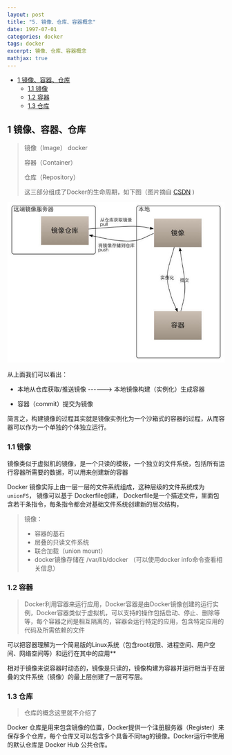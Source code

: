 ```yaml
---
layout: post
title: "5. 镜像、仓库、容器概念"
date: 1997-07-01
categories: docker
tags: docker
excerpt: 镜像、仓库、容器概念
mathjax: true
---
```


- [1 镜像、容器、仓库](#1-镜像容器仓库)
  - [1.1 镜像](#11-镜像)
  - [1.2 容器](#12-容器)
  - [1.3 仓库](#13-仓库)

## 1 镜像、容器、仓库

> 镜像（Image） docker 
>
> 容器（Container） 
>
> 仓库（Repository）
>
> 这三部分组成了Docker的生命周期，如下图（图片摘自 [CSDN](https://blog.csdn.net/qq_33326449/article/details/79623361) )

![](../../../images/docker/镜像仓库容器生命周期.jpg)

从上面我们可以看出：

- 本地从仓库获取/推送镜像  ------>  本地镜像构建（实例化）生成容器

- 容器（commit）提交为镜像

简言之，构建镜像的过程其实就是镜像实例化为一个沙箱式的容器的过程，从而容器可以作为一个单独的个体独立运行。

### 1.1 镜像

镜像类似于虚拟机的镜像，是一个只读的模板，一个独立的文件系统，包括所有运行容器所需要的数据，可以用来创建新的容器

Docker 镜像实际上由一层一层的文件系统组成，这种层级的文件系统成为 `unionFS`， 镜像可以基于 Dockerfile创建， Dockerfile是一个描述文件，里面包含若干条指令，每条指令都会对基础文件系统创建新的层次结构，

> 镜像：
>
> - 容器的基石
> - 层叠的只读文件系统
> - 联合加载（union mount）
> - docker镜像存储在 /var/lib/docker （可以使用docker info命令查看相关信息）

### 1.2 容器

> Docker利用容器来运行应用，Docker容器是由Docker镜像创建的运行实例，Docker容器类似于虚拟机，可以支持的操作包括启动、停止、删除等等，每个容器之间是相互隔离的，容器会运行特定的应用，包含特定应用的代码及所需依赖的文件

可以把容器理解为一个简易版的Linux系统（包含root权限、进程空间、用户空间、网络空间等）和运行在其中的应用**

相对于镜像来说容器时动态的，镜像是只读的，镜像构建为容器并运行相当于在层叠的文件系统（镜像）的最上层创建了一层可写层。

### 1.3 仓库

> 仓库的概念这里就不介绍了

Docker 仓库是用来包含镜像的位置，Docker提供一个注册服务器（Register）来保存多个仓库，每个仓库又可以包含多个具备不同tag的镜像。Docker运行中使用的默认仓库是 Docker Hub 公共仓库。
